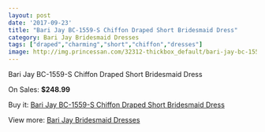 ```yaml
---
layout: post
date: '2017-09-23'
title: "Bari Jay BC-1559-S Chiffon Draped Short Bridesmaid Dress"
category: Bari Jay Bridesmaid Dresses
tags: ["draped","charming","short","chiffon","dresses"]
image: http://img.princessan.com/32312-thickbox_default/bari-jay-bc-1559-s-chiffon-draped-short-bridesmaid-dress.jpg
---
```

Bari Jay BC-1559-S Chiffon Draped Short Bridesmaid Dress

On Sales: **$248.99**
<a href="https://www.princessan.com/en/14820-bari-jay-bc-1559-s-chiffon-draped-short-bridesmaid-dress.html"><amp-img layout="responsive" width="600" height="600" src="//img.princessan.com/32312-thickbox_default/bari-jay-bc-1559-s-chiffon-draped-short-bridesmaid-dress.jpg" alt="Bari Jay BC-1559-S Chiffon Draped Short Bridesmaid Dress 0" /></a>

Buy it: [Bari Jay BC-1559-S Chiffon Draped Short Bridesmaid Dress](https://www.princessan.com/en/14820-bari-jay-bc-1559-s-chiffon-draped-short-bridesmaid-dress.html "Bari Jay BC-1559-S Chiffon Draped Short Bridesmaid Dress")

View more: [Bari Jay Bridesmaid Dresses](https://www.princessan.com/en/109- "Bari Jay Bridesmaid Dresses")